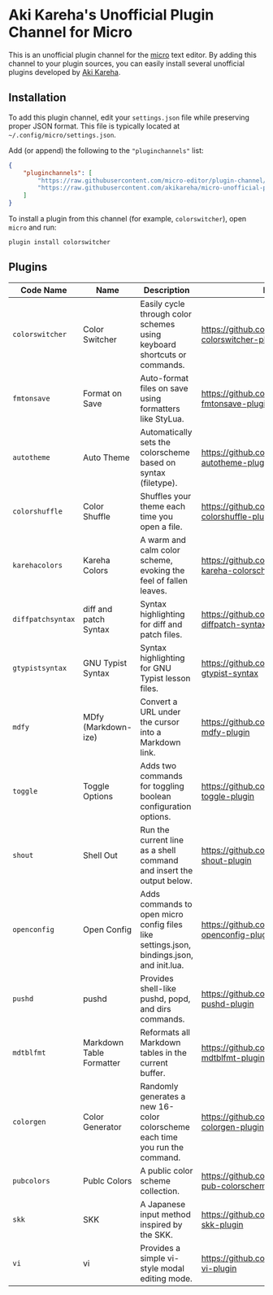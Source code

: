 # Aki Kareha's Unofficial Plugin Channel for Micro

This is an unofficial plugin channel for the
[micro](https://micro-editor.github.io/) text editor.
By adding this channel to your plugin sources, you can easily install several
unofficial plugins developed by [Aki Kareha](https://github.com/akikareha).

## Installation

To add this plugin channel, edit your `settings.json` file while preserving
proper JSON format.
This file is typically located at `~/.config/micro/settings.json`.

Add (or append) the following to the `"pluginchannels"` list:

```json
{
    "pluginchannels": [
        "https://raw.githubusercontent.com/micro-editor/plugin-channel/master/channel.json",
        "https://raw.githubusercontent.com/akikareha/micro-unofficial-plugin-channel/master/channel.json"
    ]
}
```

To install a plugin from this channel (for example, `colorswitcher`), open
`micro` and run:

```
plugin install colorswitcher
```

## Plugins

| Code Name         | Name                     | Description                                                                               | Link                                                    |
| ----------------- | ------------------------ | ----------------------------------------------------------------------------------------- | ------------------------------------------------------- |
| `colorswitcher`   | Color Switcher           | Easily cycle through color schemes using keyboard shortcuts or commands.                  | https://github.com/akikareha/micro-colorswitcher-plugin |
| `fmtonsave`       | Format on Save           | Auto-format files on save using formatters like StyLua.                                   | https://github.com/akikareha/micro-fmtonsave-plugin     |
| `autotheme`       | Auto Theme               | Automatically sets the colorscheme based on syntax (filetype).                            | https://github.com/akikareha/micro-autotheme-plugin     |
| `colorshuffle`    | Color Shuffle            | Shuffles your theme each time you open a file.                                            | https://github.com/akikareha/micro-colorshuffle-plugin  |
| `karehacolors`    | Kareha Colors            | A warm and calm color scheme, evoking the feel of fallen leaves.                          | https://github.com/akikareha/micro-kareha-colorschemes  |
| `diffpatchsyntax` | diff and patch Syntax    | Syntax highlighting for diff and patch files.                                             | https://github.com/akikareha/micro-diffpatch-syntax     |
| `gtypistsyntax`   | GNU Typist Syntax        | Syntax highlighting for GNU Typist lesson files.                                          | https://github.com/akikareha/micro-gtypist-syntax       |
| `mdfy`            | MDfy (Markdown-ize)      | Convert a URL under the cursor into a Markdown link.                                      | https://github.com/akikareha/micro-mdfy-plugin          |
| `toggle`          | Toggle Options           | Adds two commands for toggling boolean configuration options.                             | https://github.com/akikareha/micro-toggle-plugin        |
| `shout`           | Shell Out                | Run the current line as a shell command and insert the output below.                      | https://github.com/akikareha/micro-shout-plugin         |
| `openconfig`      | Open Config              | Adds commands to open micro config files like settings.json, bindings.json, and init.lua. | https://github.com/akikareha/micro-openconfig-plugin    |
| `pushd`           | pushd                    | Provides shell-like pushd, popd, and dirs commands.                                       | https://github.com/akikareha/micro-pushd-plugin         |
| `mdtblfmt`        | Markdown Table Formatter | Reformats all Markdown tables in the current buffer.                                      | https://github.com/akikareha/micro-mdtblfmt-plugin      |
| `colorgen`        | Color Generator          | Randomly generates a new 16-color colorscheme each time you run the command.              | https://github.com/akikareha/micro-colorgen-plugin      |
| `pubcolors`       | Publc Colors             | A public color scheme collection.                                                         | https://github.com/akikareha/micro-pub-colorschemes     |
| `skk`             | SKK                      | A Japanese input method inspired by the SKK.                                              | https://github.com/akikareha/micro-skk-plugin           |
| `vi`              | vi                       | Provides a simple vi-style modal editing mode.                                            | https://github.com/akikareha/micro-vi-plugin            |
